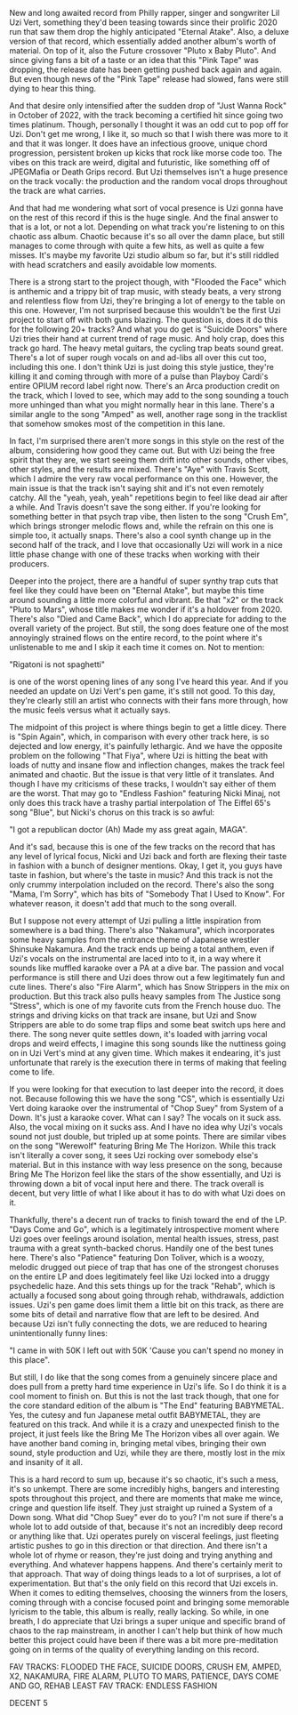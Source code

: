 New and long awaited record from Philly rapper, singer and songwriter Lil Uzi Vert, something they'd been teasing towards since their prolific 2020 run that saw them drop the highly anticipated "Eternal Atake". Also, a deluxe version of that record, which essentially added another album's worth of material. On top of it, also the Future crossover "Pluto x Baby Pluto". And since giving fans a bit of a taste or an idea that this "Pink Tape" was dropping, the release date has been getting pushed back again and again. But even though news of the "Pink Tape" release had slowed, fans were still dying to hear this thing.

And that desire only intensified after the sudden drop of "Just Wanna Rock" in October of 2022, with the track becoming a certified hit since going two times platinum. Though, personally I thought it was an odd cut to pop off for Uzi. Don't get me wrong, I like it, so much so that I wish there was more to it and that it was longer. It does have an infectious groove, unique chord progression, persistent broken up kicks that rock like morse code too. The vibes on this track are weird, digital and futuristic, like something off of JPEGMafia or Death Grips record. But Uzi themselves isn't a huge presence on the track vocally: the production and the random vocal drops throughout the track are what carries.

And that had me wondering what sort of vocal presence is Uzi gonna have on the rest of this record if this is the huge single. And the final answer to that is a lot, or not a lot. Depending on what track you're listening to on this chaotic ass album. Chaotic because it's so all over the damn place, but still manages to come through with quite a few hits, as well as quite a few misses. It's maybe my favorite Uzi studio album so far, but it's still riddled with head scratchers and easily avoidable low moments.

There is a strong start to the project though, with "Flooded the Face" which is anthemic and a trippy bit of trap music, with steady beats, a very strong and relentless flow from Uzi, they're bringing a lot of energy to the table on this one. However, I'm not surprised because this wouldn't be the first Uzi project to start off with both guns blazing. The question is, does it do this for the following 20+ tracks? And what you do get is "Suicide Doors" where Uzi tries their hand at current trend of rage music. And holy crap, does this track go hard. The heavy metal guitars, the cycling trap beats sound great. There's a lot of super rough vocals on and ad-libs all over this cut too, including this one. I don't think Uzi is just doing this style justice, they're killing it and coming through with more of a pulse than Playboy Cardi's entire OPIUM record label right now. There's an Arca production credit on the track, which I loved to see, which may add to the song sounding a touch more unhinged than what you might normally hear in this lane. There's a similar angle to the song "Amped" as well, another rage song in the tracklist that somehow smokes most of the competition in this lane.

In fact, I'm surprised there aren't more songs in this style on the rest of the album, considering how good they came out. But with Uzi being the free spirit that they are, we start seeing them drift into other sounds, other vibes, other styles, and the results are mixed. There's "Aye" with Travis Scott, which I admire the very raw vocal performance on this one. However, the main issue is that the track isn't saying shit and it's not even remotely catchy. All the "yeah, yeah, yeah" repetitions begin to feel like dead air after a while. And Travis doesn't save the song either. If you're looking for something better in that psych trap vibe, then listen to the song "Crush Em", which brings stronger melodic flows and, while the refrain on this one is simple too, it actually snaps. There's also a cool synth change up in the second half of the track, and I love that occasionally Uzi will work in a nice little phase change with one of these tracks when working with their producers.

Deeper into the project, there are a handful of super synthy trap cuts that feel like they could have been on "Eternal Atake", but maybe this time around sounding a little more colorful and vibrant. Be that "x2" or the track "Pluto to Mars", whose title makes me wonder if it's a holdover from 2020. There's also "Died and Came Back", which I do appreciate for adding to the overall variety of the project. But still, the song does feature one of the most annoyingly strained flows on the entire record, to the point where it's unlistenable to me and I skip it each time it comes on. Not to mention:

"Rigatoni is not spaghetti"

is one of the worst opening lines of any song I've heard this year. And if you needed an update on Uzi Vert's pen game, it's still not good. To this day, they're clearly still an artist who connects with their fans more through, how the music feels versus what it actually says.

The midpoint of this project is where things begin to get a little dicey. There is "Spin Again", which, in comparison with every other track here, is so dejected and low energy, it's painfully lethargic. And we have the opposite problem on the following "That Fiya", where Uzi is hitting the beat with loads of nutty and insane flow and inflection changes, makes the track feel animated and chaotic. But the issue is that very little of it translates. And though I have my criticisms of these tracks, I wouldn't say either of them are the worst. That may go to "Endless Fashion" featuring Nicki Minaj, not only does this track have a trashy partial interpolation of The Eiffel 65's song "Blue", but Nicki's chorus on this track is so awful:

"I got a republican doctor (Ah)
Made my ass great again, MAGA".

And it's sad, because this is one of the few tracks on the record that has any level of lyrical focus, Nicki and Uzi back and forth are flexing their taste in fashion with a bunch of designer mentions. Okay, I get it, you guys have taste in fashion, but where's the taste in music? And this track is not the only crummy interpolation included on the record. There's also the song "Mama, I'm Sorry", which has bits of "Somebody That I Used to Know". For whatever reason, it doesn't add that much to the song overall.

But I suppose not every attempt of Uzi pulling a little inspiration from somewhere is a bad thing. There's also "Nakamura", which incorporates some heavy samples from the entrance theme of Japanese wrestler Shinsuke Nakamura. And the track ends up being a total anthem, even if Uzi's vocals on the instrumental are laced into to it, in a way where it sounds like muffled karaoke over a PA at a dive bar. The passion and vocal performance is still there and Uzi does throw out a few legitimately fun and cute lines. There's also "Fire Alarm", which has Snow Strippers in the mix on production. But this track also pulls heavy samples from The Justice song "Stress", which is one of my favorite cuts from the French house duo. The strings and driving kicks on that track are insane, but Uzi and Snow Strippers are able to do some trap flips and some beat switch ups here and there. The song never quite settles down, it's loaded with jarring vocal drops and weird effects, I imagine this song sounds like the nuttiness going on in Uzi Vert's mind at any given time. Which makes it endearing, it's just unfortunate that rarely is the execution there in terms of making that feeling come to life.

If you were looking for that execution to last deeper into the record, it does not. Because following this we have the song "CS", which is essentially Uzi Vert doing karaoke over the instrumental of "Chop Suey" from System of a Down. It's just a karaoke cover. What can I say? The vocals on it suck ass. Also, the vocal mixing on it sucks ass. And I have no idea why Uzi's vocals sound not just double, but tripled up at some points. There are similar vibes on the song "Werewolf" featuring Bring Me The Horizon. While this track isn't literally a cover song, it sees Uzi rocking over somebody else's material. But in this instance with way less presence on the song, because Bring Me The Horizon feel like the stars of the show essentially, and Uzi is throwing down a bit of vocal input here and there. The track overall is decent, but very little of what I like about it has to do with what Uzi does on it.

Thankfully, there's a decent run of tracks to finish toward the end of the LP. "Days Come and Go", which is a legitimately introspective moment where Uzi goes over feelings around isolation, mental health issues, stress, past trauma with a great synth-backed chorus. Handily one of the best tunes here. There's also "Patience" featuring Don Toliver, which is a woozy, melodic drugged out piece of trap that has one of the strongest choruses on the entire LP and does legitimately feel like Uzi locked into a druggy psychedelic haze. And this sets things up for the track "Rehab", which is actually a focused song about going through rehab, withdrawals, addiction issues. Uzi's pen game does limit them a little bit on this track, as there are some bits of detail and narrative flow that are left to be desired. And because Uzi isn't fully connecting the dots, we are reduced to hearing unintentionally funny lines:

"I came in with 50K
I left out with 50K
'Cause you can't spend no money in this place".

But still, I do like that the song comes from a genuinely sincere place and does pull from a pretty hard time experience in Uzi's life. So I do think it is a cool moment to finish on. But this is not the last track though, that one for the core standard edition of the album is "The End" featuring BABYMETAL. Yes, the cutesy and fun Japanese metal outfit BABYMETAL, they are featured on this track. And while it is a crazy and unexpected finish to the project, it just feels like the Bring Me The Horizon vibes all over again. We have another band coming in, bringing metal vibes, bringing their own sound, style production and Uzi, while they are there, mostly lost in the mix and insanity of it all.

This is a hard record to sum up, because it's so chaotic, it's such a mess, it's so unkempt. There are some incredibly highs, bangers and interesting spots throughout this project, and there are moments that make me wince, cringe and question life itself. They just straight up ruined a System of a Down song. What did "Chop Suey" ever do to you? I'm not sure if there's a whole lot to add outside of that, because it's not an incredibly deep record or anything like that. Uzi operates purely on visceral feelings, just fleeting artistic pushes to go in this direction or that direction. And there isn't a whole lot of rhyme or reason, they're just doing and trying anything and everything. And whatever happens happens. And there's certainly merit to that approach. That way of doing things leads to a lot of surprises, a lot of experimentation. But that's the only field on this record that Uzi excels in. When it comes to editing themselves, choosing the winners from the losers, coming through with a concise focused point and bringing some memorable lyricism to the table, this album is really, really lacking. So while, in one breath, I do appreciate that Uzi brings a super unique and specific brand of chaos to the rap mainstream, in another I can't help but think of how much better this project could have been if there was a bit more pre-meditation going on in terms of the quality of everything landing on this record.

FAV TRACKS: FLOODED THE FACE, SUICIDE DOORS, CRUSH EM, AMPED, X2, NAKAMURA, FIRE ALARM, PLUTO TO MARS, PATIENCE, DAYS COME AND GO, REHAB
LEAST FAV TRACK: ENDLESS FASHION

DECENT 5
